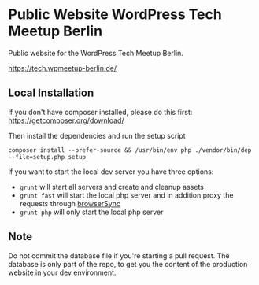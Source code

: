 # Public Website WordPress Tech Meetup Berlin
Public website for the WordPress Tech Meetup Berlin.

https://tech.wpmeetup-berlin.de/

## Local Installation
If you don't have composer installed, please do this first: https://getcomposer.org/download/

Then install the dependencies and run the setup script 

```
composer install --prefer-source && /usr/bin/env php ./vendor/bin/dep --file=setup.php setup
```

If you want to start the local dev server you have three options:

* `grunt` will start all servers and create and cleanup assets
* `grunt fast` will start the local php server and in addition proxy the requests through [browserSync](https://browsersync.io/)
* `grunt php` will only start the local php server

## Note
Do not commit the database file if you're starting a pull request. The database is only part of the repo, to get you the content of the production website in your dev environment.

